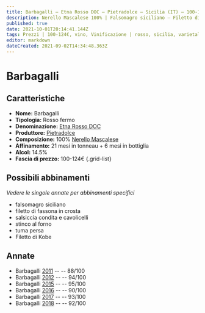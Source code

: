 ```yaml
---
title: Barbagalli – Etna Rosso DOC – Pietradolce – Sicilia (IT) – 100-124€ – 3★-5★
description: Nerello Mascalese 100% | Falsomagro siciliano – Filetto di fassona in crosta – Salsiccia condita e cavolicelli – Stinco al forno – Tuma persa – Filetto di Kobe
published: true
date: 2021-10-01T20:14:41.144Z
tags: Prezzi | 100-124€, vino, Vinificazione | rosso, sicilia, varietale, nerello mascalese, fermo, Valutazioni | 5 stelle, falsomagro siciliano, filetto di fassona in crosta, salsiccia condita e cavolicelli, stinco al forno, tuma persa, Filetto di Kobe
editor: markdown
dateCreated: 2021-09-02T14:34:48.363Z
---
```


# Barbagalli

## Caratteristiche
- **Nome:** Barbagalli
- **Tipologia:** Rosso fermo
- **Denominazione:** [Etna Rosso DOC](/denominazioni/Italia/Sicilia/DOC/Etna-Rosso)
- **Produttore:** [Pietradolce](/produttori/Italia/Sicilia/Pietradolce) 
- **Composizione:** 100% [Nerello Mascalese](/vitigni/Italia/bacca-nera/nerello-mascalese)
- **Affinamento:** 21 mesi in tonneau + 6 mesi in bottiglia
- **Alcol:** 14.5%
- **Fascia di prezzo:** 100-124€
{.grid-list}



## Possibili abbinamenti
*Vedere le singole annate per abbinamenti specifici*

- falsomagro siciliano
- filetto di fassona in crosta
- salsiccia condita e cavolicelli
- stinco al forno
- tuma persa
- Filetto di Kobe

## Annate
- Barbagalli [2011](vini/Italia/Sicilia/Pietradolce/Barbagalli/2011) -- <span class="star-3"></span> -- 88/100
- Barbagalli [2012](vini/Italia/Sicilia/Pietradolce/Barbagalli/2012) -- <span class="star-5"></span> -- 94/100
- Barbagalli [2015](vini/Italia/Sicilia/Pietradolce/Barbagalli/2015) -- <span class="star-5"></span> -- 95/100
- Barbagalli [2016](vini/Italia/Sicilia/Pietradolce/Barbagalli/2016) -- <span class="star-4"></span> -- 90/100
- Barbagalli [2017](vini/Italia/Sicilia/Pietradolce/Barbagalli/2017) -- <span class="star-5"></span> -- 93/100
- Barbagalli [2018](vini/Italia/Sicilia/Pietradolce/Barbagalli/2018) -- <span class="star-5"></span> -- 92/100
